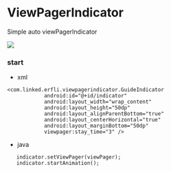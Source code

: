 # ViewPagerIndicator
Simple auto viewPagerIndicator


![](https://github.com/wutongke/ViewPagerIndicator/blob/master/movie-iloveimg-compressed.gif)

### start

- xml
```
<com.linked.erfli.viewpagerindicator.GuideIndicator
            android:id="@+id/indicator"
            android:layout_width="wrap_content"
            android:layout_height="50dp"
            android:layout_alignParentBottom="true"
            android:layout_centerHorizontal="true"
            android:layout_marginBottom="50dp"
            viewpager:stay_time="3" />
```           
- java 
```
   indicator.setViewPager(viewPager);
   indicator.startAnimation();
```
